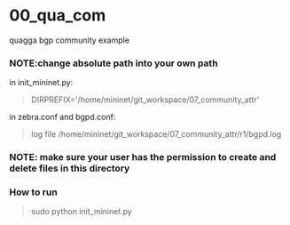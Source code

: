 # 00_qua_com
quagga bgp community example


### NOTE:change absolute path into your own path

in init_mininet.py:
> DIRPREFIX='/home/mininet/git_workspace/07_community_attr' 

in zebra.conf and bgpd.conf:
> log file /home/mininet/git_workspace/07_community_attr/r1/bgpd.log

### NOTE: make sure your user has the permission to create and delete files in this directory

### How to run
> sudo python init_mininet.py 
